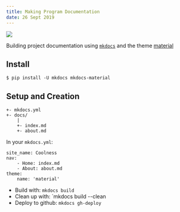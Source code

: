 ```yaml
---
title: Making Program Documentation
date: 26 Sept 2019
---
```


![](https://squidfunk.github.io/mkdocs-material/assets/images/material.png)

Building project documentation using [`mkdocs`](https://www.mkdocs.org/) and the
theme [material](https://squidfunk.github.io/mkdocs-material/)

## Install

```
$ pip install -U mkdocs mkdocs-material
```

## Setup and Creation

```
+- mkdocs.yml
+- docs/
    |
    +- index.md
    +- about.md
```

In your `mkdocs.yml`:

```
site_name: Coolness
nav:
    - Home: index.md
    - About: about.md
theme:
    name: 'material'
```

- Build with: `mkdocs build`
- Clean up with: `mkdocs build --clean
- Deploy to github: `mkdocs gh-deploy`
